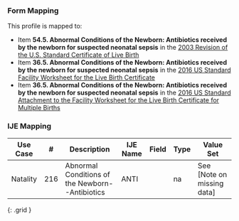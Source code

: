 ### Form Mapping
This profile is mapped to:
 * Item **54.5. Abnormal Conditions of the Newborn: Antibiotics received by the newborn for suspected neonatal sepsis** in the [2003 Revision of the U.S. Standard Certificate of Live Birth](https://www.cdc.gov/nchs/data/dvs/birth11-03final-ACC.pdf)
 * Item **36.5. Abnormal Conditions of the Newborn: Antibiotics received by the newborn for suspected neonatal sepsis** in the [2016 US Standard Facility Worksheet for the Live Birth Certificate](https://www.cdc.gov/nchs/data/dvs/facility-worksheet-2016-508.pdf)
 * Item **36.5. Abnormal Conditions of the Newborn: Antibiotics received by the newborn for suspected neonatal sepsis** in the [2016 US Standard Attachment to the Facility Worksheet for the Live Birth Certificate for Multiple Births](https://www.cdc.gov/nchs/data/dvs/multiple-births-worksheet-2016.pdf)

### IJE Mapping

| **Use Case** |  **#**   |  **Description**  | **IJE Name**  |  **Field**  |  **Type**  | **Value Set**  |
| :---------: | --------------- | ------------ | ------------- | ---------- | ---------- | -------------- |
| Natality | 216 | Abnormal Conditions of the Newborn--Antibiotics | ANTI |  |na |See [Note on missing data] |
{: .grid }
